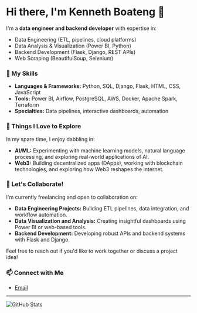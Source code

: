 # Hi there, I'm Kenneth Boateng 👋

I'm a **data engineer and backend developer** with expertise in:
- Data Engineering (ETL, pipelines, cloud platforms)
- Data Analysis & Visualization (Power BI, Python)
- Backend Development (Flask, Django, REST APIs)
- Web Scraping (BeautifulSoup, Selenium)

### 🚀 My Skills
- **Languages & Frameworks:** Python, SQL, Django, Flask, HTML, CSS, JavaScript
- **Tools:** Power BI, Airflow, PostgreSQL, AWS, Docker, Apache Spark, Terraform
- **Specialties:** Data pipelines, interactive dashboards, automation

### 🌟 Things I Love to Explore
In my spare time, I enjoy dabbling in:
- **AI/ML:** Experimenting with machine learning models, natural language processing, and exploring real-world applications of AI.
- **Web3:** Building decentralized apps (DApps), working with blockchain technologies, and exploring how Web3 reshapes the internet.

### 🤝 Let's Collaborate!

I'm currently freelancing and open to collaboration on:
- **Data Engineering Projects:** Building ETL pipelines, data integration, and workflow automation.
- **Data Visualization and Analysis:** Creating insightful dashboards using Power BI or web-based tools.
- **Backend Development:** Developing robust APIs and backend systems with Flask and Django.

Feel free to reach out if you'd like to work together or discuss a project idea!


### 📫 Connect with Me
- [Email](kboateng396@gmail.com)

---

![GitHub Stats](https://github-readme-stats.vercel.app/api?username=King-04&show_icons=true)



